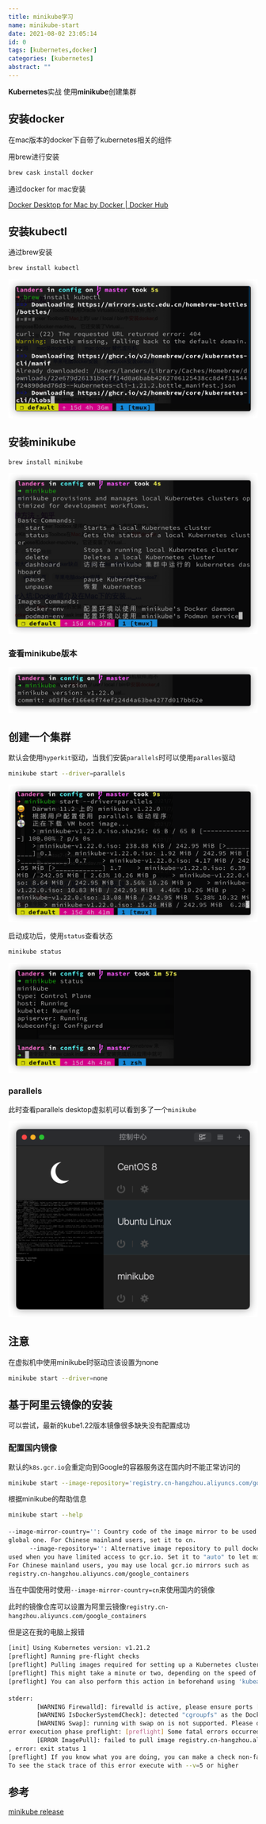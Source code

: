 ```yaml
---
title: minikube学习
name: minikube-start
date: 2021-08-02 23:05:14
id: 0
tags: [kubernetes,docker]
categories: [kubernetes]
abstract: ""
---
```


**Kubernetes**实战 使用**minikube**创建集群

<!--more-->

## 安装docker

在mac版本的docker下自带了kubernetes相关的组件

用brew进行安装

```bash
brew cask install docker
```

通过docker for mac安装

[Docker Desktop for Mac by Docker | Docker Hub](https://hub.docker.com/editions/community/docker-ce-desktop-mac)

## 安装kubectl

通过brew安装

```bash
brew install kubectl
```

![](/images/minikube-start1.png)

## 安装minikube

```bash
brew install minikube
```

![](/images/minikube-start2.png)

### 查看minikube版本

![](/images/minikube-start3.png)

## 创建一个集群

默认会使用`hyperkit`驱动，当我们安装`parallels`时可以使用`paralles`驱动

```bash
minikube start --driver=parallels
```

![](/images/minikube-start4.png)

启动成功后，使用`status`查看状态

```bash
minikube status
```

![](/images/minikube-start5.png)

### parallels

此时查看parallels desktop虚拟机可以看到多了一个`minikube`

![](/images/minikube-start6.png)

## 注意

在虚拟机中使用minikube时驱动应该设置为none

```bash
minikube start --driver=none
```

## 基于阿里云镜像的安装

可以尝试，最新的kube1.22版本镜像很多缺失没有配置成功

### 配置国内镜像

默认的`k8s.gcr.io`会重定向到Google的容器服务这在国内时不能正常访问的

```bash
minikube start --image-repository='registry.cn-hangzhou.aliyuncs.com/google_containers' --image-mirror-country="cn"
```

根据minikube的帮助信息

```bash
minikube start --help

--image-mirror-country='': Country code of the image mirror to be used. Leave empty to use the
global one. For Chinese mainland users, set it to cn.
      --image-repository='': Alternative image repository to pull docker images from. This can be
used when you have limited access to gcr.io. Set it to "auto" to let minikube decide one for you.
For Chinese mainland users, you may use local gcr.io mirrors such as
registry.cn-hangzhou.aliyuncs.com/google_containers
```

当在中国使用时使用`--image-mirror-country=cn`来使用国内的镜像

此时的镜像仓库可以设置为阿里云镜像`registry.cn-hangzhou.aliyuncs.com/google_containers`



但是这在我的电脑上报错

```bash
[init] Using Kubernetes version: v1.21.2
[preflight] Running pre-flight checks
[preflight] Pulling images required for setting up a Kubernetes cluster
[preflight] This might take a minute or two, depending on the speed of your internet connection
[preflight] You can also perform this action in beforehand using 'kubeadm config images pull'

stderr:
        [WARNING Firewalld]: firewalld is active, please ensure ports [8443 10250] are open or your cluster may not function correctly
        [WARNING IsDockerSystemdCheck]: detected "cgroupfs" as the Docker cgroup driver. The recommended driver is "systemd". Please follow the guide at https://kubernetes.io/docs/setup/cri/
        [WARNING Swap]: running with swap on is not supported. Please disable swap
error execution phase preflight: [preflight] Some fatal errors occurred:
        [ERROR ImagePull]: failed to pull image registry.cn-hangzhou.aliyuncs.com/google_containers/coredns:v1.8.0: output: Error response from daemon: manifest for registry.cn-hangzhou.aliyuncs.com/google_containers/coredns:v1.8.0 not found: manifest unknown: manifest unknown
, error: exit status 1
[preflight] If you know what you are doing, you can make a check non-fatal with `--ignore-preflight-errors=...`
To see the stack trace of this error execute with --v=5 or higher
```



## 参考

[minikube release](https://github.com/kubernetes/minikube/releases)

